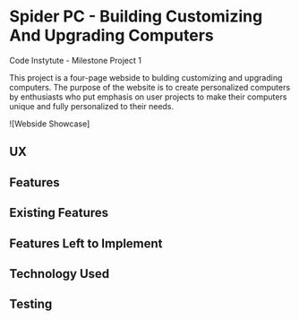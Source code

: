 # Spider PC - Building Customizing And Upgrading Computers

Code Instytute - Milestone Project 1

This project is a four-page webside to bulding customizing and upgrading computers. The purpose of the website is to create personalized computers by enthusiasts who put emphasis on user projects to make their computers unique and fully personalized to their needs.

![Webside Showcase]

## UX

## Features

## Existing Features

## Features Left to Implement

## Technology Used

## Testing